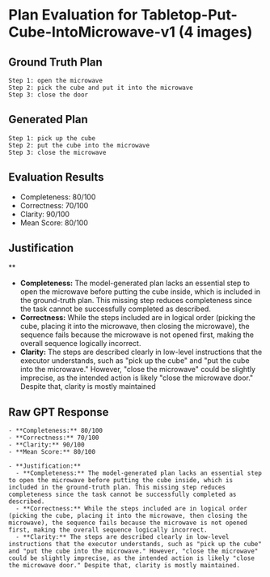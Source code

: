 # Plan Evaluation for Tabletop-Put-Cube-IntoMicrowave-v1 (4 images)

## Ground Truth Plan
```
Step 1: open the microwave
Step 2: pick the cube and put it into the microwave
Step 3: close the door
```

## Generated Plan
```
Step 1: pick up the cube
Step 2: put the cube into the microwave
Step 3: close the microwave
```

## Evaluation Results
- Completeness: 80/100
- Correctness: 70/100
- Clarity: 90/100
- Mean Score: 80/100

## Justification
**  
  - **Completeness:** The model-generated plan lacks an essential step to open the microwave before putting the cube inside, which is included in the ground-truth plan. This missing step reduces completeness since the task cannot be successfully completed as described.  
  - **Correctness:** While the steps included are in logical order (picking the cube, placing it into the microwave, then closing the microwave), the sequence fails because the microwave is not opened first, making the overall sequence logically incorrect.  
  - **Clarity:** The steps are described clearly in low-level instructions that the executor understands, such as "pick up the cube" and "put the cube into the microwave." However, "close the microwave" could be slightly imprecise, as the intended action is likely "close the microwave door." Despite that, clarity is mostly maintained

## Raw GPT Response
```
- **Completeness:** 80/100  
- **Correctness:** 70/100  
- **Clarity:** 90/100  
- **Mean Score:** 80/100  

- **Justification:**  
  - **Completeness:** The model-generated plan lacks an essential step to open the microwave before putting the cube inside, which is included in the ground-truth plan. This missing step reduces completeness since the task cannot be successfully completed as described.  
  - **Correctness:** While the steps included are in logical order (picking the cube, placing it into the microwave, then closing the microwave), the sequence fails because the microwave is not opened first, making the overall sequence logically incorrect.  
  - **Clarity:** The steps are described clearly in low-level instructions that the executor understands, such as "pick up the cube" and "put the cube into the microwave." However, "close the microwave" could be slightly imprecise, as the intended action is likely "close the microwave door." Despite that, clarity is mostly maintained.
```
